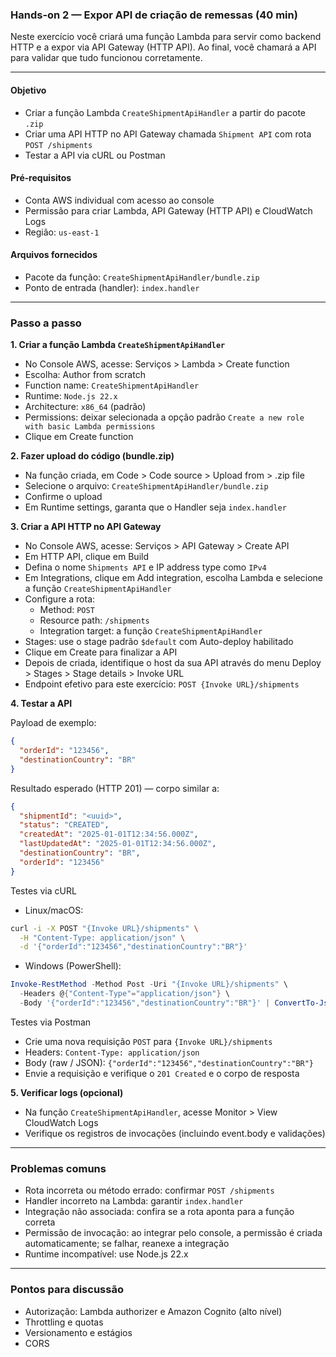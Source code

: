 ### Hands-on 2 — Expor API de criação de remessas (40 min)

Neste exercício você criará uma função Lambda para servir como backend HTTP e a expor via API Gateway (HTTP API). Ao final, você chamará a API para validar que tudo funcionou corretamente.

---

#### Objetivo

- Criar a função Lambda `CreateShipmentApiHandler` a partir do pacote `.zip`
- Criar uma API HTTP no API Gateway chamada `Shipment API` com rota `POST /shipments`
- Testar a API via cURL ou Postman

#### Pré‑requisitos

- Conta AWS individual com acesso ao console
- Permissão para criar Lambda, API Gateway (HTTP API) e CloudWatch Logs
- Região: `us-east-1`

#### Arquivos fornecidos

- Pacote da função: `CreateShipmentApiHandler/bundle.zip`
- Ponto de entrada (handler): `index.handler`

---

### Passo a passo

**1. Criar a função Lambda `CreateShipmentApiHandler`**

- No Console AWS, acesse: Serviços > Lambda > Create function
- Escolha: Author from scratch
- Function name: `CreateShipmentApiHandler`
- Runtime: `Node.js 22.x`
- Architecture: `x86_64` (padrão)
- Permissions: deixar selecionada a opção padrão `Create a new role with basic Lambda permissions`
- Clique em Create function

**2. Fazer upload do código (bundle.zip)**

- Na função criada, em Code > Code source > Upload from > .zip file
- Selecione o arquivo: `CreateShipmentApiHandler/bundle.zip`
- Confirme o upload
- Em Runtime settings, garanta que o Handler seja `index.handler`

**3. Criar a API HTTP no API Gateway**

- No Console AWS, acesse: Serviços > API Gateway > Create API
- Em HTTP API, clique em Build
- Defina o nome `Shipments API` e IP address type como `IPv4`
- Em Integrations, clique em Add integration, escolha Lambda e selecione a função `CreateShipmentApiHandler`
- Configure a rota:
  - Method: `POST`
  - Resource path: `/shipments`
  - Integration target: a função `CreateShipmentApiHandler`
- Stages: use o stage padrão `$default` com Auto-deploy habilitado
- Clique em Create para finalizar a API
- Depois de criada, identifique o host da sua API através do menu Deploy > Stages > Stage details > Invoke URL
- Endpoint efetivo para este exercício: `POST {Invoke URL}/shipments`

**4. Testar a API**

Payload de exemplo:

```json
{
  "orderId": "123456",
  "destinationCountry": "BR"
}
```

Resultado esperado (HTTP 201) — corpo similar a:

```json
{
  "shipmentId": "<uuid>",
  "status": "CREATED",
  "createdAt": "2025-01-01T12:34:56.000Z",
  "lastUpdatedAt": "2025-01-01T12:34:56.000Z",
  "destinationCountry": "BR",
  "orderId": "123456"
}
```

Testes via cURL

- Linux/macOS:

```bash
curl -i -X POST "{Invoke URL}/shipments" \
  -H "Content-Type: application/json" \
  -d '{"orderId":"123456","destinationCountry":"BR"}'
```

- Windows (PowerShell):

```powershell
Invoke-RestMethod -Method Post -Uri "{Invoke URL}/shipments" \
  -Headers @{"Content-Type"="application/json"} \
  -Body '{"orderId":"123456","destinationCountry":"BR"}' | ConvertTo-Json -Depth 5
```

Testes via Postman

- Crie uma nova requisição `POST` para `{Invoke URL}/shipments`
- Headers: `Content-Type: application/json`
- Body (raw / JSON): `{"orderId":"123456","destinationCountry":"BR"}`
- Envie a requisição e verifique o `201 Created` e o corpo de resposta

**5. Verificar logs (opcional)**

- Na função `CreateShipmentApiHandler`, acesse Monitor > View CloudWatch Logs
- Verifique os registros de invocações (incluindo event.body e validações)

---

### Problemas comuns

- Rota incorreta ou método errado: confirmar `POST /shipments`
- Handler incorreto na Lambda: garantir `index.handler`
- Integração não associada: confira se a rota aponta para a função correta
- Permissão de invocação: ao integrar pelo console, a permissão é criada automaticamente; se falhar, reanexe a integração
- Runtime incompatível: use Node.js 22.x

---

### Pontos para discussão

- Autorização: Lambda authorizer e Amazon Cognito (alto nível)
- Throttling e quotas
- Versionamento e estágios
- CORS
